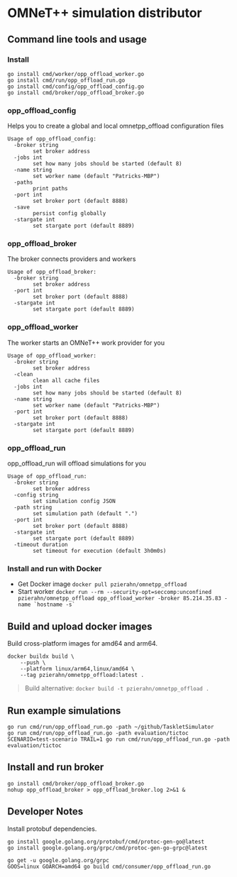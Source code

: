 # OMNeT++ simulation distributor

## Command line tools and usage

### Install

```shell
go install cmd/worker/opp_offload_worker.go
go install cmd/run/opp_offload_run.go
go install cmd/config/opp_offload_config.go
go install cmd/broker/opp_offload_broker.go
```

### opp_offload_config

Helps you to create a global and local omnetpp_offload configuration files

```
Usage of opp_offload_config:
  -broker string
        set broker address
  -jobs int
        set how many jobs should be started (default 8)
  -name string
        set worker name (default "Patricks-MBP")
  -paths
        print paths
  -port int
        set broker port (default 8888)
  -save
        persist config globally
  -stargate int
        set stargate port (default 8889)
```

### opp_offload_broker

The broker connects providers and workers

```
Usage of opp_offload_broker:
  -broker string
        set broker address
  -port int
        set broker port (default 8888)
  -stargate int
        set stargate port (default 8889)
```

### opp_offload_worker

The worker starts an OMNeT++ work provider for you

```
Usage of opp_offload_worker:
  -broker string
        set broker address
  -clean
        clean all cache files
  -jobs int
        set how many jobs should be started (default 8)
  -name string
        set worker name (default "Patricks-MBP")
  -port int
        set broker port (default 8888)
  -stargate int
        set stargate port (default 8889)
```

### opp_offload_run

opp_offload_run will offload simulations for you

```
Usage of opp_offload_run:
  -broker string
        set broker address
  -config string
        set simulation config JSON
  -path string
        set simulation path (default ".")
  -port int
        set broker port (default 8888)
  -stargate int
        set stargate port (default 8889)
  -timeout duration
        set timeout for execution (default 3h0m0s)
```

### Install and run with Docker

* Get Docker image ```docker pull pzierahn/omnetpp_offload```
* Start worker ```docker run --rm --security-opt=seccomp:unconfined pzierahn/omnetpp_offload opp_offload_worker -broker 85.214.35.83 -name `hostname -s` ```

## Build and upload docker images

Build cross-platform images for amd64 and arm64.

```shell
docker buildx build \
    --push \
    --platform linux/arm64,linux/amd64 \
    --tag pzierahn/omnetpp_offload:latest .
```

> Build alternative: ```docker build -t pzierahn/omnetpp_offload .```

## Run example simulations

```shell
go run cmd/run/opp_offload_run.go -path ~/github/TaskletSimulator
go run cmd/run/opp_offload_run.go -path evaluation/tictoc
SCENARIO=test-scenario TRAIL=1 go run cmd/run/opp_offload_run.go -path evaluation/tictoc
```

## Install and run broker

```shell
go install cmd/broker/opp_offload_broker.go
nohup opp_offload_broker > opp_offload_broker.log 2>&1 &
```

## Developer Notes

Install protobuf dependencies.

```shell
go install google.golang.org/protobuf/cmd/protoc-gen-go@latest
go install google.golang.org/grpc/cmd/protoc-gen-go-grpc@latest

go get -u google.golang.org/grpc
GOOS=linux GOARCH=amd64 go build cmd/consumer/opp_offload_run.go
```
